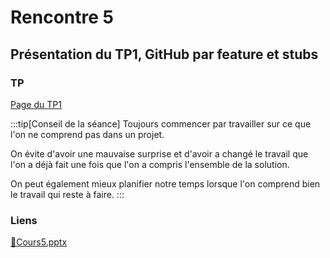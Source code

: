 # Rencontre 5

## Présentation du TP1, GitHub par feature et stubs

### TP

[Page du TP1](/tps/tp1)

:::tip[Conseil de la séance]
Toujours commencer par travailler sur ce que l'on ne comprend pas dans un projet.

On évite d'avoir une mauvaise surprise et d'avoir a changé le travail que l'on a déjà fait une fois que l'on a compris l'ensemble de la solution.

On peut également mieux planifier notre temps lorsque l'on comprend bien le travail qui reste à faire.
:::

### Liens

[🔗Cours5.pptx](https://cegepedouardmontpetit.sharepoint.com/:p:/s/CMT420InformatiqueComitesCours-5W5/EbLvWcA-wGFGkczyWIp7t_0BfPgRkTGc9mq1Tq89zIm1Kw?e=Qk1Am4)
